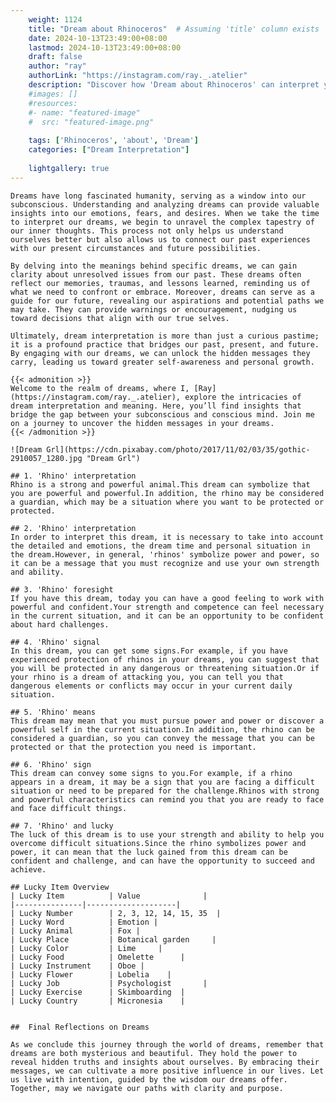 ```yaml
---
    weight: 1124
    title: "Dream about Rhinoceros"  # Assuming 'title' column exists
    date: 2024-10-13T23:49:00+08:00
    lastmod: 2024-10-13T23:49:00+08:00
    draft: false
    author: "ray"
    authorLink: "https://instagram.com/ray._.atelier"
    description: "Discover how 'Dream about Rhinoceros' can interpret your future and uncover its significant meanings in your life."
    #images: []
    #resources:
    #- name: "featured-image"
    #  src: "featured-image.png"
    
    tags: ['Rhinoceros', 'about', 'Dream']
    categories: ["Dream Interpretation"]
    
    lightgallery: true
---
```

    
    Dreams have long fascinated humanity, serving as a window into our subconscious. Understanding and analyzing dreams can provide valuable insights into our emotions, fears, and desires. When we take the time to interpret our dreams, we begin to unravel the complex tapestry of our inner thoughts. This process not only helps us understand ourselves better but also allows us to connect our past experiences with our present circumstances and future possibilities.
    
    By delving into the meanings behind specific dreams, we can gain clarity about unresolved issues from our past. These dreams often reflect our memories, traumas, and lessons learned, reminding us of what we need to confront or embrace. Moreover, dreams can serve as a guide for our future, revealing our aspirations and potential paths we may take. They can provide warnings or encouragement, nudging us toward decisions that align with our true selves.
    
    Ultimately, dream interpretation is more than just a curious pastime; it is a profound practice that bridges our past, present, and future. By engaging with our dreams, we can unlock the hidden messages they carry, leading us toward greater self-awareness and personal growth.
    
    {{< admonition >}}
    Welcome to the realm of dreams, where I, [Ray](https://instagram.com/ray._.atelier), explore the intricacies of dream interpretation and meaning. Here, you’ll find insights that bridge the gap between your subconscious and conscious mind. Join me on a journey to uncover the hidden messages in your dreams.
    {{< /admonition >}}
    
    ![Dream Grl](https://cdn.pixabay.com/photo/2017/11/02/03/35/gothic-2910057_1280.jpg "Dream Grl")
    
    ## 1. 'Rhino' interpretation
    Rhino is a strong and powerful animal.This dream can symbolize that you are powerful and powerful.In addition, the rhino may be considered a guardian, which may be a situation where you want to be protected or protected.
    
    ## 2. 'Rhino' interpretation
    In order to interpret this dream, it is necessary to take into account the detailed and emotions, the dream time and personal situation in the dream.However, in general, 'rhinos' symbolize power and power, so it can be a message that you must recognize and use your own strength and ability.
    
    ## 3. 'Rhino' foresight
    If you have this dream, today you can have a good feeling to work with powerful and confident.Your strength and competence can feel necessary in the current situation, and it can be an opportunity to be confident about hard challenges.
    
    ## 4. 'Rhino' signal
    In this dream, you can get some signs.For example, if you have experienced protection of rhinos in your dreams, you can suggest that you will be protected in any dangerous or threatening situation.Or if your rhino is a dream of attacking you, you can tell you that dangerous elements or conflicts may occur in your current daily situation.
    
    ## 5. 'Rhino' means
    This dream may mean that you must pursue power and power or discover a powerful self in the current situation.In addition, the rhino can be considered a guardian, so you can convey the message that you can be protected or that the protection you need is important.
    
    ## 6. 'Rhino' sign
    This dream can convey some signs to you.For example, if a rhino appears in a dream, it may be a sign that you are facing a difficult situation or need to be prepared for the challenge.Rhinos with strong and powerful characteristics can remind you that you are ready to face and face difficult things.
    
    ## 7. 'Rhino' and lucky
    The luck of this dream is to use your strength and ability to help you overcome difficult situations.Since the rhino symbolizes power and power, it can mean that the luck gained from this dream can be confident and challenge, and can have the opportunity to succeed and achieve.
    
    ## Lucky Item Overview
    | Lucky Item          | Value              |
    |---------------|--------------------|
    | Lucky Number        | 2, 3, 12, 14, 15, 35  |
    | Lucky Word          | Emotion |
    | Lucky Animal        | Fox |
    | Lucky Place         | Botanical garden     |
    | Lucky Color         | Lime     |
    | Lucky Food          | Omelette      |
    | Lucky Instrument    | Oboe |
    | Lucky Flower        | Lobelia    |
    | Lucky Job           | Psychologist       |
    | Lucky Exercise      | Skimboarding  |
    | Lucky Country       | Micronesia    |
    
    
    ##  Final Reflections on Dreams
    
    As we conclude this journey through the world of dreams, remember that dreams are both mysterious and beautiful. They hold the power to reveal hidden truths and insights about ourselves. By embracing their messages, we can cultivate a more positive influence in our lives. Let us live with intention, guided by the wisdom our dreams offer. Together, may we navigate our paths with clarity and purpose.
    